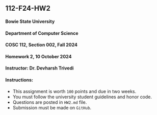 ## 112-F24-HW2

#### Bowie State University
#### Department of Computer Science
#### COSC 112, Section 002, Fall 2024
#### Homework 2, 10 October 2024
#### Instructor: Dr. Devharsh Trivedi


#### Instructions:
- This assignment is worth ```100``` points and due in two weeks.
- You must follow the university student guidelines and honor code.
- Questions are posted in ```HW2.md``` file.
- Submission must be made on ```GitHub```.
